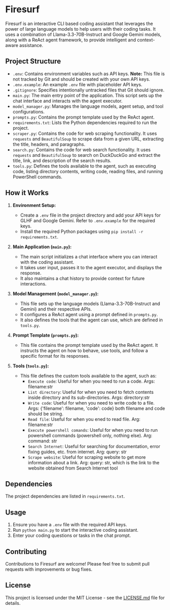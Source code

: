 # Firesurf

Firesurf is an interactive CLI based coding assistant that leverages the power of large language models to help users with their coding tasks. It uses a combination of Llama-3.3-70B-Instruct and Google Gemini models, along with a ReAct agent framework, to provide intelligent and context-aware assistance.

## Project Structure

- `.env`: Contains environment variables such as API keys. **Note:** This file is not tracked by Git and should be created with your own API keys.
- `.env.example`: An example `.env` file with placeholder API keys.
- `.gitignore`: Specifies intentionally untracked files that Git should ignore.
- `main.py`: The main entry point of the application. This script sets up the chat interface and interacts with the agent executor.
- `model_manager.py`: Manages the language models, agent setup, and tool configurations.
- `prompts.py`: Contains the prompt template used by the ReAct agent.
- `requirements.txt`: Lists the Python dependencies required to run the project.
- `scraper.py`: Contains the code for web scraping functionality. It uses `requests` and `BeautifulSoup` to scrape data from a given URL, extracting the title, headers, and paragraphs.
- `search.py`: Contains the code for web search functionality. It uses `requests` and `BeautifulSoup` to search on DuckDuckGo and extract the title, link, and description of the search results.
- `tools.py`: Defines the tools available to the agent, such as executing code, listing directory contents, writing code, reading files, and running PowerShell commands.

## How it Works

1. **Environment Setup:**
   - Create a `.env` file in the project directory and add your API keys for GLHF and Google Gemini. Refer to `.env.example` for the required keys.
   - Install the required Python packages using `pip install -r requirements.txt`.

2. **Main Application (`main.py`):**
   - The main script initializes a chat interface where you can interact with the coding assistant.
   - It takes user input, passes it to the agent executor, and displays the response.
   - It also maintains a chat history to provide context for future interactions.

3. **Model Management (`model_manager.py`):**
   - This file sets up the language models (Llama-3.3-70B-Instruct and Gemini) and their respective APIs.
   - It configures a ReAct agent using a prompt defined in `prompts.py`.
   - It also defines the tools that the agent can use, which are defined in `tools.py`.

4. **Prompt Template (`prompts.py`):**
    - This file contains the prompt template used by the ReAct agent. It instructs the agent on how to behave, use tools, and follow a specific format for its responses.

5. **Tools (`tools.py`):**
   - This file defines the custom tools available to the agent, such as:
     - `Execute code`: Useful for when you need to run a code. Args: filename:str
     - `List directory`: Useful for when you need to fetch contents inside directory and its sub-directories. Args: directory:str
     - `Write code`: Useful for when you need to write code to a file. Args: {'filename': filename, 'code': code} both filename and code should be string.
     - `Read file`: Useful for when you ened to read file. Arg: filename:str
     - `Execute powershell comands`: Useful for when you need to run powershell commands (powershell only, nothing else). Arg: command: str
     - `Search Internet`: Useful for searching for documentation, error fixing guides, etc. from internet. Arg: query: str
     - `Scrape website`: Useful for scraping website to get more information about a link. Arg: query: str, which is the link to the website obtained from Search Internet tool

## Dependencies

The project dependencies are listed in `requirements.txt`.

## Usage

1. Ensure you have a `.env` file with the required API keys.
2. Run `python main.py` to start the interactive coding assistant.
3. Enter your coding questions or tasks in the chat prompt.

## Contributing

Contributions to Firesurf are welcome! Please feel free to submit pull requests with improvements or bug fixes.

## License

This project is licensed under the MIT License - see the [LICENSE.md](LICENSE.md) file for details.